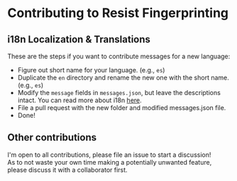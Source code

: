 # Contributing to Resist Fingerprinting

## i18n Localization & Translations

These are the steps if you want to contribute messages for a new language:

- Figure out short name for your language. (e.g., `es`)
- Duplicate the `en` directory and rename the new one with the short name. (e.g., `es`)
- Modify the `message` fields in `messages.json`, but leave the descriptions intact. You can read more about i18n [here](https://developer.chrome.com/docs/extensions/reference/i18n/).
- File a pull request with the new folder and modified messages.json file.
- Done!

## Other contributions

I'm open to all contributions, please file an issue to start a discussion!  
As to not waste your own time making a potentially unwanted feature, please discuss it with a collaborator first.
